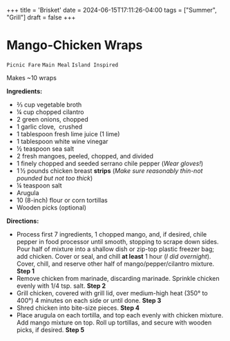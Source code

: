 +++
title = 'Brisket'
date = 2024-06-15T17:11:26-04:00
tags = ["Summer", "Grill"]
draft = false
+++
# Mango-Chicken Wraps

`Picnic Fare` `Main Meal` `Island Inspired`

Makes ~10 wraps

**Ingredients:**

- ⅔ cup vegetable broth 
- ¼ cup chopped cilantro 
- 2 green onions, chopped 
- 1 garlic clove,  crushed
- 1 tablespoon fresh lime juice (1 lime) 
- 1 tablespoon white wine vinegar 
- ½ teaspoon sea salt 
- 2 fresh mangoes, peeled, chopped, and divided 
- 1 finely chopped and seeded serrano chile pepper (_Wear gloves!_)
- 1 ½ pounds chicken breast **strips** (_Make sure reasonably thin-not pounded but not too thick_)
- ¼ teaspoon salt 
- Arugula 
- 10 (8-inch) flour or corn tortillas 
- Wooden picks (optional)

**Directions:**

- Process first 7 ingredients, 1 chopped mango, and, if desired, chile pepper in food processor until smooth, stopping to scrape down sides. Pour half of mixture into a shallow dish or zip-top plastic freezer bag; add chicken. Cover or seal, and chill **at least** 1 hour (_I did overnight_). Cover, chill, and reserve other half of mango/pepper/cilantro mixture.
    **Step 1**
- Remove chicken from marinade, discarding marinade. Sprinkle chicken evenly with 1/4 tsp. salt.
    **Step 2**
- Grill chicken, covered with grill lid, over medium-high heat (350° to 400°) 4 minutes on each side or until done.
    **Step 3**
- Shred chicken into bite-size pieces. 
    **Step 4**
- Place arugula on each tortilla, and top each evenly with chicken mixture. Add mango mixture on top. Roll up tortillas, and secure with wooden picks, if desired.
    **Step 5**
